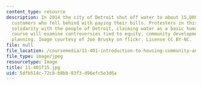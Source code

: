 ```yaml
---
content_type: resource
description: In 2014 the city of Detroit shut off water to about 15,000 residential
  customers who fell behind with paying their bills. Protesters in this picture declared
  solidarity with the people of Detroit, claiming water as a basic human right. This
  course will examine controversies tied to equity, community development, and policy
  planning. Image courtesy of Joe Brusky on flickr. License CC BY-NC.
file: null
file_location: /coursemedia/11-401-introduction-to-housing-community-and-economic-development-fall-2015/5dfb514c72c8b8bb83f3d96efc5e3d6a_11-401f15.jpg
file_type: image/jpeg
resourcetype: Image
title: 11-401f15.jpg
uid: 5dfb514c-72c8-b8bb-83f3-d96efc5e3d6a
---
```

